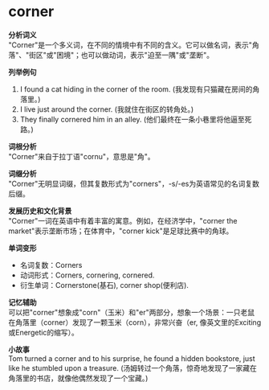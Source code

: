 # corner

**分析词义**  
"Corner"是一个多义词，在不同的情境中有不同的含义。它可以做名词，表示"角落"、"街区"或"困境"；也可以做动词，表示"迫至一隅"或"垄断"。

  

**列举例句**

  

1.  I found a cat hiding in the corner of the room. (我发现有只猫藏在房间的角落里。)
2.  I live just around the corner. (我就住在街区的转角处。)
3.  They finally cornered him in an alley. (他们最终在一条小巷里将他逼至死路。)

  

**词根分析**  
"Corner"来自于拉丁语"cornu"，意思是"角"。

  

**词缀分析**  
"Corner"无明显词缀，但其复数形式为"corners"，-s/-es为英语常见的名词复数后缀。

  

**发展历史和文化背景**  
"Corner"一词在英语中有着丰富的寓意。例如，在经济学中，"corner the market"表示垄断市场；在体育中，"corner kick"是足球比赛中的角球。

  

**单词变形**

  

*   名词复数：Corners
*   动词形式：Corners, cornering, cornered.
*   衍生单词：Cornerstone(基石), corner shop(便利店).

  

**记忆辅助**  
可以把"corner"想象成"corn"（玉米）和"er"两部分，想象一个场景：一只老鼠在角落里（corner）发现了一颗玉米（corn），非常兴奋（er, 像英文里的Exciting或Energetic的缩写）。

  

**小故事**  
Tom turned a corner and to his surprise, he found a hidden bookstore, just like he stumbled upon a treasure. (汤姆转过一个角落，惊奇地发现了一家藏在角落里的书店，就像他偶然发现了一个宝藏。)
